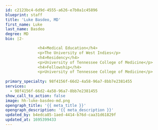 ```yaml
---
id: c2123bc4-6d9d-4555-a626-e7b0a1c45896
blueprint: staff
title: 'Luke Basdeo, MD'
first_name: Luke
last_name: Basdeo
degree: MD
bio: |2-

              <h4>Medical Education</h4>
              <p>The University of West Indies</p>
              <h4>Residency</h4>
              <p>University of Tennessee College of Medicine</p>
              <h4>Fellowship</h4>
              <p>University of Tennessee College of Medicine</p>
          
primary_specialty: 98f4156f-66d2-4a58-96a7-8bb7e2381455
services:
  - 98f4156f-66d2-4a58-96a7-8bb7e2381455
show_call_to_action: false
image: hh-luke-basdeo-md.png
opengraph_title: '{{ meta_title }}'
opengraph_description: '{{ meta_description }}'
updated_by: b4edca85-1aed-4414-b76d-caa31d61829f
updated_at: 1695399433
---
```

